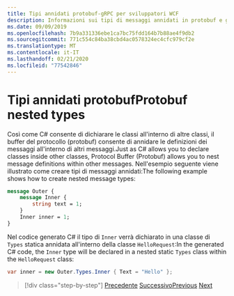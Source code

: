 ```yaml
---
title: Tipi annidati protobuf-gRPC per sviluppatori WCF
description: Informazioni sui tipi di messaggi annidati in protobuf e gRPC e sul modo in C#cui vengono generati in.
ms.date: 09/09/2019
ms.openlocfilehash: 7b9a331336ebe1ca7bc75fdd164b7b88ae4f9db2
ms.sourcegitcommit: 771c554c84ba38cbd4ac0578324ec4cfc979cf2e
ms.translationtype: MT
ms.contentlocale: it-IT
ms.lasthandoff: 02/21/2020
ms.locfileid: "77542846"
---
```

# <a name="protobuf-nested-types"></a><span data-ttu-id="803f6-103">Tipi annidati protobuf</span><span class="sxs-lookup"><span data-stu-id="803f6-103">Protobuf nested types</span></span>

<span data-ttu-id="803f6-104">Così come C# consente di dichiarare le classi all'interno di altre classi, il buffer del protocollo (protobuf) consente di annidare le definizioni dei messaggi all'interno di altri messaggi.</span><span class="sxs-lookup"><span data-stu-id="803f6-104">Just as C# allows you to declare classes inside other classes, Protocol Buffer (Protobuf) allows you to nest message definitions within other messages.</span></span> <span data-ttu-id="803f6-105">Nell'esempio seguente viene illustrato come creare tipi di messaggi annidati:</span><span class="sxs-lookup"><span data-stu-id="803f6-105">The following example shows how to create nested message types:</span></span>

```protobuf
message Outer {
    message Inner {
        string text = 1;
    }
    Inner inner = 1;
}
```

<span data-ttu-id="803f6-106">Nel codice generato C# il tipo di `Inner` verrà dichiarato in una classe di `Types` statica annidata all'interno della classe `HelloRequest`:</span><span class="sxs-lookup"><span data-stu-id="803f6-106">In the generated C# code, the `Inner` type will be declared in a nested static `Types` class within the `HelloRequest` class:</span></span>

```csharp
var inner = new Outer.Types.Inner { Text = "Hello" };
```

>[!div class="step-by-step"]
><span data-ttu-id="803f6-107">[Precedente](protobuf-data-types.md)
>[Successivo](protobuf-repeated.md)</span><span class="sxs-lookup"><span data-stu-id="803f6-107">[Previous](protobuf-data-types.md)
[Next](protobuf-repeated.md)</span></span>
